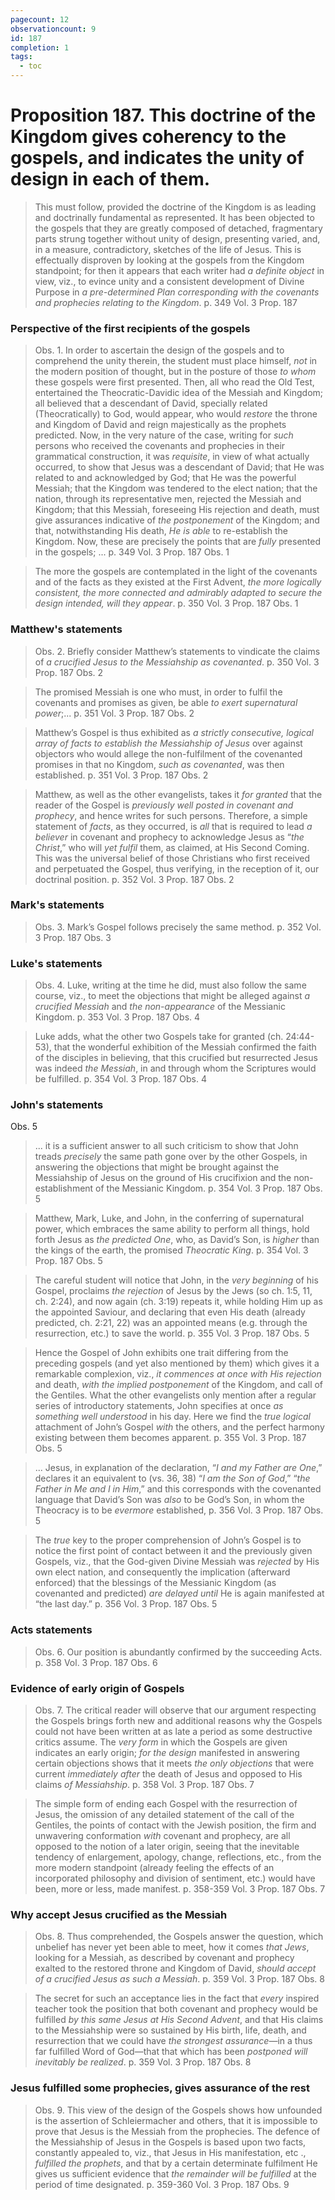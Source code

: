 ```yaml
---
pagecount: 12
observationcount: 9
id: 187
completion: 1
tags:
  - toc
---
```

# Proposition 187. This doctrine of the Kingdom gives coherency to the gospels, and indicates the unity of design in each of them.

>This must follow, provided the doctrine of the Kingdom is as leading and doctrinally fundamental as represented. It has been objected to the gospels that they are greatly composed of detached, fragmentary parts strung together without unity of design, presenting varied, and, in a measure, contradictory, sketches of the life of Jesus. This is effectually disproven by looking at the gospels from the Kingdom standpoint; for then it appears that each writer had *a definite object* in view, viz., to evince unity and a consistent development of Divine Purpose in *a pre-determined Plan corresponding with the covenants and prophecies relating to the Kingdom*.
>p. 349 Vol. 3 Prop. 187
### Perspective of the first recipients of the gospels
>Obs. 1. In order to ascertain the design of the gospels and to comprehend the unity therein, the student must place himself, *not* in the modern position of thought, but in the posture of those *to whom* these gospels were first presented. Then, all who read the Old Test, entertained the Theocratic-Davidic idea of the Messiah and Kingdom; all believed that a descendant of David, specially related (Theocratically) to God, would appear, who would *restore* the throne and Kingdom of David and reign majestically as the prophets predicted. Now, in the very nature of the case, writing for *such* persons who received the covenants and prophecies in their grammatical construction, it was *requisite*, in view of what actually occurred, to show that Jesus was a descendant of David; that He was related to and acknowledged by God; that He was the powerful Messiah; that the Kingdom was tendered to the elect nation; that the nation, through its representative men, rejected the Messiah and Kingdom; that this Messiah, foreseeing His rejection and death, must give assurances indicative of *the postponement* of the Kingdom; and that, notwithstanding His death, *He is able* to re-establish the Kingdom. Now, these are precisely the points that are *fully* presented in the gospels; ...
>p. 349 Vol. 3 Prop. 187 Obs. 1

>The more the gospels are contemplated in the light of the covenants and of the facts as they existed at the First Advent, *the more logically consistent, the more connected and admirably adapted to secure the design intended, will they appear*.
>p. 350 Vol. 3 Prop. 187 Obs. 1
### Matthew's statements
>Obs. 2. Briefly consider Matthew’s statements to vindicate the claims of *a crucified Jesus to the Messiahship as covenanted*.
>p. 350 Vol. 3 Prop. 187 Obs. 2

>The promised Messiah is one who must, in order to fulfil the covenants and promises as given, be able *to exert supernatural power*;...
>p. 351 Vol. 3 Prop. 187 Obs. 2

>Matthew’s Gospel is thus exhibited as *a strictly consecutive, logical array of facts to establish the Messiahship of Jesus* over against objectors who would allege the non-fulfilment of the covenanted promises in that no Kingdom, *such as covenanted*, was then established.
>p. 351 Vol. 3 Prop. 187 Obs. 2

>Matthew, as well as the other evangelists, takes it *for granted* that the reader of the Gospel is *previously well posted in covenant and prophecy*, and hence writes for such persons. Therefore, a simple statement of *facts*, as they occurred, is *all* that is required to lead *a believer* in covenant and prophecy to acknowledge Jesus as “*the Christ*,” who will *yet fulfil* them, as claimed, at His Second Coming. This was the universal belief of those Christians who first received and perpetuated the Gospel, thus verifying, in the reception of it, our doctrinal position.
>p. 352 Vol. 3 Prop. 187 Obs. 2
### Mark's statements
>Obs. 3. Mark’s Gospel follows precisely the same method.
>p. 352 Vol. 3 Prop. 187 Obs. 3
### Luke's statements
>Obs. 4. Luke, writing at the time he did, must also follow the same course, viz., to meet the objections that might be alleged against *a crucified Messiah* and *the non-appearance* of the Messianic Kingdom.
>p. 353 Vol. 3 Prop. 187 Obs. 4

>Luke adds, what the other two Gospels take for granted (ch. 24:44-53), that the wonderful exhibition of the Messiah confirmed the faith of the disciples in believing, that this crucified but resurrected Jesus was indeed *the Messiah*, in and through whom the Scriptures would be fulfilled.
>p. 354 Vol. 3 Prop. 187 Obs. 4
### John's statements
Obs. 5
>... it is a sufficient answer to all such criticism to show that John treads *precisely* the same path gone over by the other Gospels, in answering the objections that might be brought against the Messiahship of Jesus on the ground of His crucifixion and the non-establishment of the Messianic Kingdom.
>p. 354 Vol. 3 Prop. 187 Obs. 5

>Matthew, Mark, Luke, and John, in the conferring of supernatural power, which embraces the same ability to perform all things, hold forth Jesus as *the predicted One*, who, as David’s Son, is *higher* than the kings of the earth, the promised *Theocratic King*.
>p. 354 Vol. 3 Prop. 187 Obs. 5

>The careful student will notice that John, in the *very beginning* of his Gospel, proclaims *the rejection* of Jesus by the Jews (so ch. 1:5, 11, ch. 2:24), and now again (ch. 3:19) repeats it, while holding Him up as the appointed Saviour, and declaring that even His death (already predicted, ch. 2:21, 22) was an appointed means (e.g. through the resurrection, etc.) to save the world.
>p. 355 Vol. 3 Prop. 187 Obs. 5

>Hence the Gospel of John exhibits one trait differing from the preceding gospels (and yet also mentioned by them) which gives it a remarkable complexion, viz., *it commences at once with His rejection* and death, *with the implied postponement* of the Kingdom, and call of the Gentiles. What the other evangelists only mention after a regular series of introductory statements, John specifies at once *as something well understood* in his day. Here we find the *true logical* attachment of John’s Gospel *with* the others, and the perfect harmony existing between them becomes apparent.
>p. 355 Vol. 3 Prop. 187 Obs. 5

>... Jesus, in explanation of the declaration, “*I and my Father are One*,” declares it an equivalent to (vs. 36, 38) “*I am the Son of God*,” “*the Father in Me and I in Him*,” and this corresponds with the covenanted language that David’s Son was *also* to be God’s Son, in whom the Theocracy is to be *evermore* established,
>p. 356 Vol. 3 Prop. 187 Obs. 5

>The *true* key to the proper comprehension of John’s Gospel is to notice the first point of contact between it and the previously given Gospels, viz., that the God-given Divine Messiah was *rejected* by His own elect nation, and consequently the implication (afterward enforced) that the blessings of the Messianic Kingdom (as covenanted and predicted) *are delayed until* He is again manifested at “the last day.”
>p. 356 Vol. 3 Prop. 187 Obs. 5
### Acts statements
>Obs. 6. Our position is abundantly confirmed by the succeeding Acts.
>p. 358 Vol. 3 Prop. 187 Obs. 6
### Evidence of early origin of Gospels
>Obs. 7. The critical reader will observe that our argument respecting the Gospels brings forth new and additional reasons why the Gospels could not have been written at as late a period as some destructive critics assume. The *very form* in which the Gospels are given indicates an early origin; *for the design* manifested in answering certain objections shows that it meets *the only objections* that were current *immediately after* the death of Jesus and opposed to His claims *of Messiahship*.
>p. 358 Vol. 3 Prop. 187 Obs. 7

>The simple form of ending each Gospel with the resurrection of Jesus, the omission of any detailed statement of the call of the Gentiles, the points of contact with the Jewish position, the firm and unwavering conformation *with* covenant and prophecy, are all opposed to the notion of a later origin, seeing that the inevitable tendency of enlargement, apology, change, reflections, etc., from the more modern standpoint (already feeling the effects of an incorporated philosophy and division of sentiment, etc.) would have been, more or less, made manifest.
>p. 358-359 Vol. 3 Prop. 187 Obs. 7
### Why accept Jesus crucified as the Messiah
>Obs. 8. Thus comprehended, the Gospels answer the question, which unbelief has never yet been able to meet, how it comes *that Jews*, looking for a Messiah, as described by covenant and prophecy exalted to the restored throne and Kingdom of David, *should accept of a crucified Jesus as such a Messiah*.
>p. 359 Vol. 3 Prop. 187 Obs. 8

>The secret for such an acceptance lies in the fact that *every* inspired teacher took the position that both covenant and prophecy would be fulfilled *by this same Jesus at His Second Advent*, and that His claims to the Messiahship were so sustained by His birth, life, death, and resurrection that we could have *the strongest assurance*—in a thus far fulfilled Word of God—that that which has been *postponed will inevitably be realized*.
>p. 359 Vol. 3 Prop. 187 Obs. 8
### Jesus fulfilled some prophecies, gives assurance of the rest
>Obs. 9. This view of the design of the Gospels shows how unfounded is the assertion of Schleiermacher and others, that it is impossible to prove that Jesus is the Messiah from the prophecies. The defence of the Messiahship of Jesus in the Gospels is based upon two facts, constantly appealed to, viz., that Jesus in His manifestation, etc ., *fulfilled the prophets*, and that by a certain determinate fulfilment He gives us sufficient evidence that *the remainder will be fulfilled* at the period of time designated.
>p. 359-360 Vol. 3 Prop. 187 Obs. 9